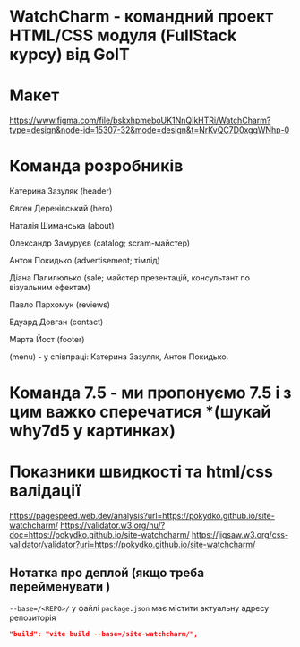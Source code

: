 # WatchCharm - командний проект HTML/CSS модуля (FullStack курсу) від GoIT

# Макет

https://www.figma.com/file/bskxhpmeboUK1NnQIkHTRi/WatchCharm?type=design&node-id=15307-32&mode=design&t=NrKvQC7D0xggWNhp-0

# Команда розробників

Катерина Зазуляк (header)

Євген Деренівський (hero)

Наталія Шиманська (about)

Олександр Замуруєв (catalog; scram-майстер)

Антон Покидько (advertisement; тімлід)

Діана Палилюлько (sale; майстер презентацій, консультант по візуальним ефектам)

Павло Пархомук (reviews)

Едуард Довган (contact)

Марта Йост (footer)

(menu) - у співпраці: Катерина Зазуляк, Антон Покидько.

# Команда 7.5 - ми пропонуємо 7.5 і з цим важко сперечатися \*(шукай why7d5 у картинках)

# Показники швидкості та html/css валідації

https://pagespeed.web.dev/analysis?url=https://pokydko.github.io/site-watchcharm/
https://validator.w3.org/nu/?doc=https://pokydko.github.io/site-watchcharm/
https://jigsaw.w3.org/css-validator/validator?uri=https://pokydko.github.io/site-watchcharm/

## Нотатка про деплой (якщо треба перейменувати )

`--base=/<REPO>/` у файлі `package.json` має містити актуальну адресу
репозиторія

```json
"build": "vite build --base=/site-watchcharm/",
```
